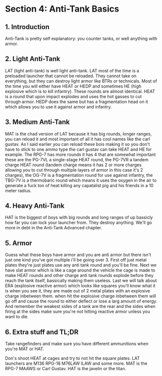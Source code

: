 # Section 4: Anti-Tank Basics

## 1. Introduction

Anti-Tank is pretty self explanatory: you counter tanks, or well anything with armor.

## 2. Light Anti-Tank

LAT (light anti-tank) is well light anti-tank. LAT most of the time is a preloaded launcher that cannot be reloaded. They cannot take on everything, but they can destroy light armor like
BTRs or technicals. Most of the time you will either have HEAT or HEDP and sometimes HE (high explosive which is to kill infantry). These rounds are almost identical. HEAT is a round that upon impact explodes and uses the hot gasses to cut through armor.
HEDP does the same but has a fragmentation head on it which allows you to use it against armor and infantry.

## 3. Medium Anti-Tank

MAT is the chad version of LAT because it has big rounds, longer ranges, you can reload it and most important of all it has cool names like the carl gustav. As I said earlier you can reload these bois making it so you don't have to stick to one ammo type the carl gustav can take HEAT and HE for example.
The RPG-7 has more rounds it has 4 that are somewhat important these are the PG-7VL a single-stage HEAT round, the PG-7VR a tandem charge HEAT round (tandem charge means it has 2 or more charges allowing you to cut through multiple layers of armor in this case it's 2 charges), the OG-7V is a fragmentation round for use against infantry, the TBG-7V is a thermobaric round which means it uses the oxygen in the air to generate a fuck ton of heat killing any capatalist pig and his friends in a 10 meter radius.

## 4. Heavy Anti-Tank 

HAT is the biggest of boys with big rounds and long ranges of up bassicly how far you can lock your launcher from. They destroy anything. We'll go more in debt in the Anti-Tank Advanced chapter.

## 5. Armor

Guess what these boys have armor and you are anti armor but there isn't just one kind you've got multiple i'll be going over 3. First off just metal plates they're just plates use any anti tank round and you'll be fine. Next we have slat armor which is like a cage around the vehicle the cage is made to make HEAT rounds and other charge anti tank rounds explode before they reach the tank itself, bassically making them useless.
Last we will talk about ERA (explosive reactive armor) which looks like squares you'll know what it is when you see it, they are made out of 2 metal plates with an explosive charge inbetween them. when hit the explosive charge inbetween them will go off and cause the round to either deflect or lose a larg amount of energy.
And remember the weakest sides of a tank are the rear and the sides when firing at the sides make sure you're not hitting reactive armor unless you want to die.

## 6. Extra stuff and TL;DR

Take rangefinders and make sure you have different ammunitions when you're MAT or HAT.

Don's shoot HEAT at cages and try to not hit the square plates. LAT launchers are M136 RPG-18 M76LAW ILAW and some more. MAT is the RPG-7 MAAWS or Carl Gustav. HAT is the javelin or the titan.